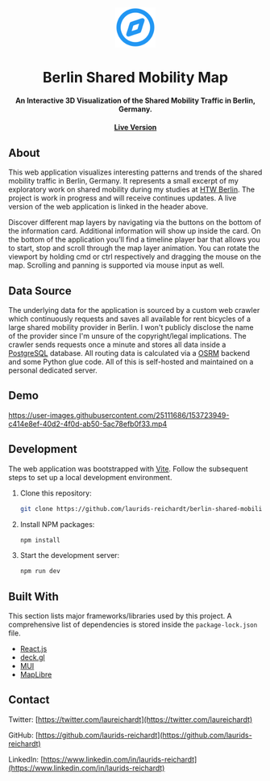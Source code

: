 <br />
<div align="center">
  <img src="favicon.svg" alt="Logo" width="80" height="80" />
  <h1 align="center">Berlin Shared Mobility Map</h1>
  <h4>An Interactive 3D Visualization of the Shared Mobility Traffic in Berlin, Germany.</h4>
  <h4><a href="https://www.lau-rei.de/proj/berlin-shared-mobility-map/">Live Version</a></h4>
</div>

## About

This web application visualizes interesting patterns and trends of the shared mobility traffic in Berlin, Germany. It represents a small excerpt of my exploratory work on shared mobility during my studies at [HTW Berlin](https://www.htw-berlin.de/en/). The project is work in progress and will receive continues updates. A live version of the web application is linked in the header above.

Discover different map layers by navigating via the buttons on the bottom of the information card. Additional information will show up inside the card. On the bottom of the application you’ll find a timeline player bar that allows you to start, stop and scroll through the map layer animation. You can rotate the viewport by holding cmd or ctrl respectively and dragging the mouse on the map. Scrolling and panning is supported via mouse input as well.

## Data Source

The underlying data for the application is sourced by a custom web crawler which continuously requests and saves all available for rent bicycles of a large shared mobility provider in Berlin. I won't publicly disclose the name of the provider since I'm unsure of the copyright/legal implications. The crawler sends requests once a minute and stores all data inside a [PostgreSQL](https://www.postgresql.org/) database. All routing data is calculated via a [OSRM](http://project-osrm.org/) backend and some Python glue code. All of this is self-hosted and maintained on a personal dedicated server.

## Demo

https://user-images.githubusercontent.com/25111686/153723949-c414e8ef-40d2-4f0d-ab50-5ac78efb0f33.mp4

## Development

The web application was bootstrapped with [Vite](https://vitejs.dev/). Follow the subsequent steps to set up a local development environment.

1. Clone this repository:
   ```sh
   git clone https://github.com/laurids-reichardt/berlin-shared-mobility-map.git
   ```
2. Install NPM packages:
   ```sh
   npm install
   ```
3. Start the development server:
   ```sh
   npm run dev
   ```

## Built With

This section lists major frameworks/libraries used by this project. A comprehensive list of dependencies is stored inside the `package-lock.json` file.

- [React.js](https://reactjs.org/)
- [deck.gl](https://deck.gl/)
- [MUI](https://mui.com/)
- [MapLibre](https://maplibre.org/)

## Contact

Twitter: [https://twitter.com/laureichardt](https://twitter.com/laureichardt)

GitHub: [https://github.com/laurids-reichardt](https://github.com/laurids-reichardt)

LinkedIn: [https://www.linkedin.com/in/laurids-reichardt](https://www.linkedin.com/in/laurids-reichardt)
